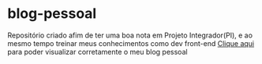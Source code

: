 # blog-pessoal

Repositório criado afim de ter uma boa nota em Projeto Integrador(PI), e ao mesmo tempo treinar meus conhecimentos como dev front-end
[Clique aqui](https://oh-netin.github.io/blog-pessoal/) para poder visualizar corretamente o meu blog pessoal